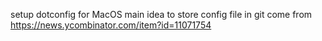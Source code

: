 setup  dotconfig for  MacOS
main idea to  store config file in git come from  https://news.ycombinator.com/item?id=11071754

